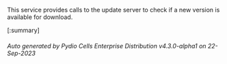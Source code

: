 






This service provides calls to the update server to check if a new version is available for download.

[:summary]

###### Auto generated by Pydio Cells Enterprise Distribution v4.3.0-alpha1 on 22-Sep-2023
